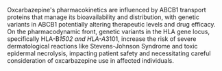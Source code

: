 Oxcarbazepine's pharmacokinetics are influenced by ABCB1 transport proteins that manage its bioavailability and distribution, with genetic variants in ABCB1 potentially altering therapeutic levels and drug efficacy. On the pharmacodynamic front, genetic variants in the HLA gene locus, specifically HLA-B*1502 and HLA-A*3101, increase the risk of severe dermatological reactions like Stevens-Johnson Syndrome and toxic epidermal necrolysis, impacting patient safety and necessitating careful consideration of oxcarbazepine use in affected individuals.